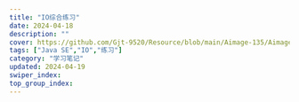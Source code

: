 ```yaml
---
title: "IO综合练习"
date: 2024-04-18
description: ""
cover: https://github.com/Gjt-9520/Resource/blob/main/Aimage-135/Aimage127.jpg?raw=true
tags: ["Java SE","IO","练习"]
category: "学习笔记"
updated: 2024-04-19
swiper_index: 
top_group_index: 
---
```


